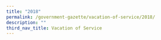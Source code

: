 ```yaml
---
title: "2018"
permalink: /government-gazette/vacation-of-service/2018/
description: ""
third_nav_title: Vacation of Service
---
```

